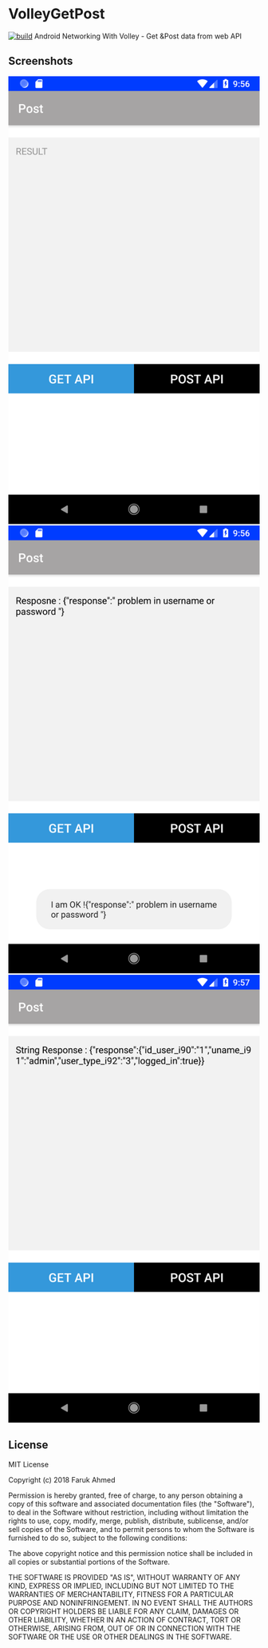 # VolleyGetPost
[![build](
https://img.shields.io/travis/rust-lang/rust/master.svg)](https://spurno.github.io)
Android Networking With Volley - Get &amp;Post data from web API

## Screenshots

![alt text](https://raw.githubusercontent.com/SPurno/VolleyGetPost/master/snapshots/snap1.png)
![alt text](https://raw.githubusercontent.com/SPurno/VolleyGetPost/master/snapshots/snap2.png)
![alt text](https://raw.githubusercontent.com/SPurno/VolleyGetPost/master/snapshots/snap3.png)

## License 

MIT License

Copyright (c) 2018 Faruk Ahmed

Permission is hereby granted, free of charge, to any person obtaining a copy
of this software and associated documentation files (the "Software"), to deal
in the Software without restriction, including without limitation the rights
to use, copy, modify, merge, publish, distribute, sublicense, and/or sell
copies of the Software, and to permit persons to whom the Software is
furnished to do so, subject to the following conditions:

The above copyright notice and this permission notice shall be included in all
copies or substantial portions of the Software.

THE SOFTWARE IS PROVIDED "AS IS", WITHOUT WARRANTY OF ANY KIND, EXPRESS OR
IMPLIED, INCLUDING BUT NOT LIMITED TO THE WARRANTIES OF MERCHANTABILITY,
FITNESS FOR A PARTICULAR PURPOSE AND NONINFRINGEMENT. IN NO EVENT SHALL THE
AUTHORS OR COPYRIGHT HOLDERS BE LIABLE FOR ANY CLAIM, DAMAGES OR OTHER
LIABILITY, WHETHER IN AN ACTION OF CONTRACT, TORT OR OTHERWISE, ARISING FROM,
OUT OF OR IN CONNECTION WITH THE SOFTWARE OR THE USE OR OTHER DEALINGS IN THE
SOFTWARE.
